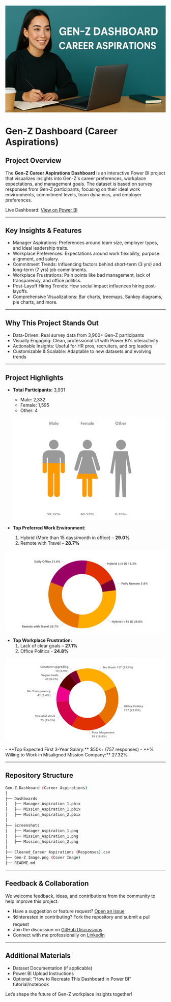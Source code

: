 ![Dashboard Thumbnail](https://github.com/nileshsharma-dp/Dashboards/blob/main/Gen-Z%20Dashboard/Images/Gen-Z%20Cover.png)

# Gen-Z Dashboard (Career Aspirations)

## Project Overview  
The **Gen-Z Career Aspirations Dashboard** is an interactive Power BI project that visualizes insights into Gen-Z's career preferences, workplace expectations, and management goals. The dataset is based on survey responses from Gen-Z participants, focusing on their ideal work environments, commitment levels, team dynamics, and employer preferences.

Live Dashboard: [View on Power BI](https://app.powerbi.com/reportEmbed?reportId=ff0faa15-381c-4564-ab97-d79317a1170a&autoAuth=true&ctid=24474f92-a838-4e8c-8c75-c12918e3b160)

---

## Key Insights & Features
- Manager Aspirations: Preferences around team size, employer types, and ideal leadership traits.  
- Workplace Preferences: Expectations around work flexibility, purpose alignment, and salary.  
- Commitment Trends: Influencing factors behind short-term (3 yrs) and long-term (7 yrs) job commitments.  
- Workplace Frustrations: Pain points like bad management, lack of transparency, and office politics.  
- Post-Layoff Hiring Trends: How social impact influences hiring post-layoffs.  
- Comprehensive Visualizations: Bar charts, treemaps, Sankey diagrams, pie charts, and more.

---

## Why This Project Stands Out
- Data-Driven: Real survey data from 3,900+ Gen-Z participants  
- Visually Engaging: Clean, professional UI with Power BI's interactivity  
- Actionable Insights: Useful for HR pros, recruiters, and org leaders  
- Customizable & Scalable: Adaptable to new datasets and evolving trends  

---

## Project Highlights
- **Total Participants:** 3,931  
  - Male: 2,332  
  - Female: 1,595  
  - Other: 4
  <p align="center">
  <img src="https://github.com/nileshsharma-dp/Dashboards/blob/main/Gen-Z%20Dashboard/Images/Gender%20Distribution%20Gen-Z.png" width="600"/>
  </p>
  
- **Top Preferred Work Environment:**  
  1. Hybrid (More than 15 days/month in office) – **29.0%**
  2. Remote with Travel – **28.7%**
<p align="center">
  <img src="https://github.com/nileshsharma-dp/Dashboards/blob/main/Gen-Z%20Dashboard/Images/Work%20Env-Choice.png" alt="Top 5 Work Environments" width="600"/>
</p>

- **Top Workplace Frustration:**
  1. Lack of clear goals – **27.1%**
  2. Office Politics - **24.8%**
<p align="center">
  <img src="https://github.com/nileshsharma-dp/Dashboards/blob/main/Gen-Z%20Dashboard/Images/Frustration%20Factors%20Gen-Z.png" width="600"/>
</p>
- **Top Expected First 3-Year Salary:** $50k+ (757 responses)  
- **% Willing to Work in Misaligned Mission Company:** 27.32%


---

## Repository Structure

```bash
Gen-Z-Dashboard (Career Aspirations)  
│  
├── Dashboards  
│   ├── Manager_Aspiration_1.pbix  
│   ├── Mission_Aspiration_1.pbix  
│   ├── Mission_Aspiration_2.pbix  
│  
├── Screenshots  
│   ├── Manager_Aspiration_1.png  
│   ├── Mission_Aspiration_1.png  
│   ├── Mission_Aspiration_2.png  
│  
├── Cleaned_Career Aspirations (Responses).csv
├── Gen-Z Image.png (Cover Image) 
├── README.md  
```

---

## Feedback & Collaboration

We welcome feedback, ideas, and contributions from the community to help improve this project.  

- Have a suggestion or feature request? [Open an issue](https://github.com/nileshsharma-dp/Dashboards/issues)  
- 🛠Interested in contributing? Fork the repository and submit a pull request  
- Join the discussion on [GitHub Discussions](https://github.com/nileshsharma-dp/Dashboards/discussions)  
- Connect with me professionally on [LinkedIn](https://www.linkedin.com/in/nilesh-sharma-8716725a)

---

## Additional Materials
- Dataset Documentation (if applicable)  
- Power BI Upload Instructions  
- Optional: "How to Recreate This Dashboard in Power BI" tutorial/notebook  

Let’s shape the future of Gen-Z workplace insights together!

